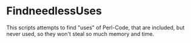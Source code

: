 FindneedlessUses
================

This scripts attempts to find "uses" of Perl-Code, that are included, but never used, so they won't steal so much memory and time.
